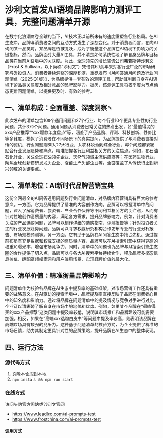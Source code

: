 # 沙利文首发AI语境品牌影响力测评工具，完整问题清单开源

在数字化浪潮席卷全球的当下，AI技术正以前所未有的速度重塑各行业格局。在AI生态中，品牌与消费者之间的互动方式发生了深刻变化。对于消费者而言，在向AI询问某一品类时，某品牌是否被提及，成为了衡量这个品牌在AI语境下影响力的关键指标。然而，品牌面对大量AI工具，并不清楚如何系统性地了解自身品牌与目标品类在当前AI语境中的关联度。为此，全球领先的增长咨询公司弗若斯特沙利文（Frost & Sullivan，以下简称“沙利文”）凭借其60余年来对各行业广泛的市场研究与对投资人、消费者持续洞察的深厚积淀，重磅发布《AI问答通用问题及行业问题清单（2025 Q1版）》，为品牌提供一套有效的测评工具，帮助其判断自身在AI语境下的品类关联度及相对竞品的品牌影响力。据悉，该测评工具将按季度为节点动态更新问题清单，以提供更及时、有效的参考。

## 一、清单构成：全面覆盖、深度洞察␍

此次发布的清单包含100个通用问题和27个行业、每个行业10个更具专业性的行业问题，共计370个问题。通用问题从消费者日常关注的热点出发，如“最值得买的xxx产品推荐”“xxx爆款年度盘点”等，涵盖了产品选购、评测、科技创新、性价比等多维度，模拟了消费者在不同场景下的真实提问，为品牌提供了与消费者直接对话的契机。行业问题则深入27大行业，从农林牧渔到综合行业，每个问题都紧密贴合行业发展趋势和痛点，精准把握各行业利益相关方的关注焦点。例如，在石油石化行业，关注全球石油领先企业、天然气领域主流供应商等；在医药生物行业，聚焦全球创新药研发龙头企业、疫苗生产头部企业等，全面覆盖了从传统行业到新兴领域的关键要点。␍

## 二、清单地位：AI新时代品牌营销宝典

这份全网最全的AI问答通用问题及行业问题清单，对品牌内容营销具有巨大的参考意义。一方面，它为品牌提供了精准的内容创作方向。品牌可以根据清单中的问题，深入了解消费者、投资者、产业合作伙伴等不同利益相关方的关注点，从而有针对性地创作高质量的内容，满足各方需求，提升品牌影响力。例如，针对消费者关注的产品选购问题，品牌可以制作详细的选购指南、评测报告等；针对投资者关注的行业发展趋势问题，品牌可以寻求权威研究机构合作发布专业的行业分析报告、市场规模预测等。另一方面，它有助于品牌在AI问答生态中抢占先机。通过提前布局有充足数据和权威支撑的高质量内容，品牌可以在AI搜索引擎中获得更高的权重和曝光率，增强市场竞争力。同时，清单中的问题也为品牌与AI搜索引擎生态圈的合作提供了切入点，品牌可以与各大AI搜索平台持续合作，释放品牌多模态信息价值，适配高频搜索词和用户使用场景，实现品牌价值的最大化。

## 三、清单价值：精准衡量品牌影响力

问题清单作为校验各品牌在AI生态中提及率的基础框架，对市场营销工作还具有重要的战略意义。在AI驱动的搜索环境中，品牌提及率直接反映了品牌在消费者心目中的知名度和影响力。通过将品牌在问题清单中的提及情况与竞争对手进行对比，企业可以清晰地了解自身在市场中的地位和优势。例如，如果某个品牌在“最值得买的xxx产品推荐”这类问题中提及率较低，说明其市场推广和品牌建设可能需要加强。相反，如果在“高端xxx选购白皮书”等问题中提及率较高，则表明该品牌在高端市场具有较强的竞争力。这种基于问题清单的校验方式，为企业提供了精准的市场反馈，助力其制定更具针对性的品牌策略，提升品牌在AI生态中的整体表现。

## 四、运行方法

### 源代码方式

1. 克隆本仓库到本地
2. `npm install && npm run start`

### 在线方式

访问头豹官方网站或沙利文官网

- <https://www.leadleo.com/ai-prompts-test>
- <https://www.frostchina.com/ai-prompts-test>

#### 调用方式
